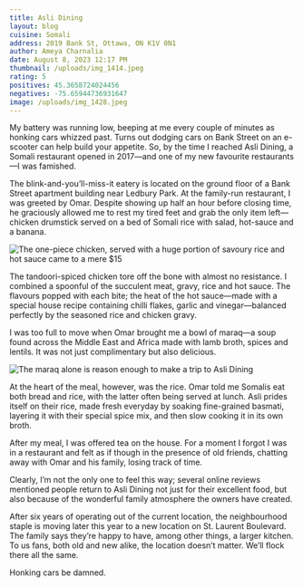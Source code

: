 ```yaml
---
title: Asli Dining
layout: blog
cuisine: Somali
address: 2019 Bank St, Ottawa, ON K1V 0N1
author: Ameya Charnalia
date: August 8, 2023 12:17 PM
thumbnail: /uploads/img_1414.jpeg
rating: 5
positives: 45.3658724024456
negatives: -75.65944736931647
image: /uploads/img_1428.jpeg
---
```

My battery was running low, beeping at me every couple of minutes as honking cars whizzed past. Turns out dodging cars on Bank Street on an e-scooter can help build your appetite. So, by the time I reached Asli Dining, a Somali restaurant opened in 2017—and one of my new favourite restaurants—I was famished. 

The blink-and-you’ll-miss-it eatery is located on the ground floor of a Bank Street apartment building near Ledbury Park. At the family-run restaurant, I was greeted by Omar. Despite showing up half an hour before closing time, he graciously allowed me to rest my tired feet and grab the only item left—chicken drumstick served on a bed of Somali rice with salad, hot-sauce and a banana.

![The one-piece chicken, served with a huge portion of savoury rice and hot sauce came to a mere $15](/uploads/img_1414.jpeg "Somali chicken")

The tandoori-spiced chicken tore off the bone with almost no resistance. I combined a spoonful of the succulent meat, gravy, rice and hot sauce. The flavours popped with each bite; the heat of the hot sauce—made with a special house recipe containing chilli flakes, garlic and vinegar—balanced perfectly by the seasoned rice and chicken gravy. 

I was too full to move when Omar brought me a bowl of maraq—a soup found across the Middle East and Africa made with lamb broth, spices and lentils. It was not just complimentary but also delicious. 

![The maraq alone is reason enough to make a trip to Asli Dining](/uploads/img_1423.jpeg "Maraq")

At the heart of the meal, however, was the rice. Omar told me Somalis eat both bread and rice, with the latter often being served at lunch. Asli prides itself on their rice, made fresh everyday by soaking fine-grained basmati, layering it with their special spice mix, and then slow cooking it in its own broth.

After my meal, I was offered tea on the house. For a moment I forgot I was in a restaurant and felt as if though in the presence of old friends, chatting away with Omar and his family, losing track of time.

Clearly, I’m not the only one to feel this way; several online reviews mentioned people return to Asli Dining not just for their excellent food, but also because of the wonderful family atmosphere the owners have created.

After six years of operating out of the current location, the neighbourhood staple is moving later this year to a new location on St. Laurent Boulevard. The family says they’re happy to have, among other things, a larger kitchen.
To us fans, both old and new alike, the location doesn’t matter. We’ll flock there all the same. 

Honking cars be damned.